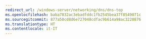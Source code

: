 ```yaml
---
redirect_url: /windows-server/networking/dns/dns-top
ms.openlocfilehash: baba7832ac3ebadfddc1fb2545bea37f8549071c
ms.sourcegitcommit: 877a50cd8d6e727048cdfac9b614a98ac3220876
ms.translationtype: HT
ms.contentlocale: it-IT
---
```

